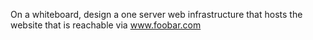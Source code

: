 On a whiteboard, design a one server web infrastructure that hosts the website that is reachable via www.foobar.com